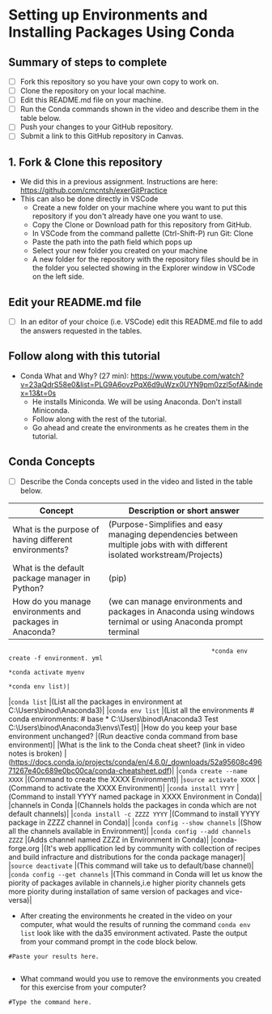 # Setting up Environments and Installing Packages Using Conda

## Summary of steps to complete

- [ ] Fork this repository so you have your own copy to work on.
- [ ] Clone the repository on your local machine. 
- [ ] Edit this README.md file on your machine.
- [ ] Run the Conda commands shown in the video and describe them in the table below.
- [ ] Push your changes to your GitHub repository.
- [ ] Submit a link to this GitHub repository in Canvas.

## 1. Fork & Clone this repository

* We did this in a previous assignment. Instructions are here: https://github.com/cmcntsh/exerGitPractice
* This can also be done directly in VSCode
  * Create a new folder on your machine where you want to put this repository if you don't already have one you want to use.
  * Copy the Clone or Download path for this repository from GitHub.
  * In VSCode from the command pallette (Ctrl-Shift-P) run Git: Clone
  * Paste the path into the path field which pops up
  * Select your new folder you created on your machine
  * A new folder for the repository with the repository files should be in the folder you selected showing in the Explorer window in VSCode on the left side.
  
## Edit your README.md file

* [ ] In an editor of your choice (i.e. VSCode) edit this README.md file to add the answers requested in the tables.

## Follow along with this tutorial

* Conda What and Why? (27 min): https://www.youtube.com/watch?v=23aQdrS58e0&list=PLG9A6ovzPqX6d9uWzx0UYN9pm0zzl5ofA&index=13&t=0s
  * He installs Miniconda. We will be using Anaconda. Don't install Miniconda.
  * Follow along with the rest of the tutorial.
  * Go ahead and create the environments as he creates them in the tutorial.

## Conda Concepts

* [ ] Describe the Conda concepts used in the video and listed in the table below.

|   Concept   |         Description or short answer         |
|     ---     |                     ---                     |
|What is the purpose of having different environments?     |(Purpose-Simplifies and easy managing dependencies between multiple jobs with with different isolated workstream/Projects)|
|What is the default package manager in Python?            |(pip)|
|How do you manage environments and packages in Anaconda?  |(we can manage environments and packages in                                                               Anaconda using windows ternimal or using                                                                 Anaconda prompt terminal
                                                            *conda env create -f environment. yml
															                                             *conda activate myenv
															                                             *conda env list)|
|`conda list`       |(List all the packages in environment at C:\Users\binod\Anaconda3)|
|`conda env list`   |(List all the environments
                         # conda environments:
                         #
				                     base *  C:\Users\binod\Anaconda3
                         Test    C:\Users\binod\Anaconda3\envs\Test)|
|How do you keep your base environment unchanged?       |(Run deactive conda command from base                                                                    environment)|
|What is the link to the Conda cheat sheet? (link in video notes is broken)      |(https://docs.conda.io/projects/conda/en/4.6.0/_downloads/52a95608c49671267e40c689e0bc00ca/conda-cheatsheet.pdf)|
|`conda create --name XXXX`       |(Command to create the XXXX Environment)|
|`source activate XXXX`       |(Command to activate the XXXX Environment)|
|`conda install YYYY`       |(Command to install YYYY named package in XXXX Environment in Conda)|
|channels in Conda       |(Channels holds the packages in conda which are not default channels)|
|`conda install -c ZZZZ YYYY`       |(Command to install YYYY package in ZZZZ channel in Conda)|
|`conda config --show channels`       |(Show all the channels available in Environment)|
|`conda config --add channels ZZZZ`       |(Adds channel named ZZZZ in Environment in Conda)|
|conda-forge.org       |(It's web appllication led by community with collection of recipes and build                             infracture and distributions for the conda package manager)|
|`source deactivate`       |(This command will take us to default/base channel)|
|`conda config --get channels`       |(This command in Conda will let us know the piority of packages avilable in channels,i.e higher piority channels gets more piority during installation of same version of packages and vice-versa)|

* After creating the environments he created in the video on your computer, what would the results of running the command `conda env list` look like with the da35 environment activated. Paste the output from your command prompt in the code block below.

```
#Paste your results here.


```
* What command would you use to remove the environments you created for this exercise from your computer?

```
#Type the command here.

```
